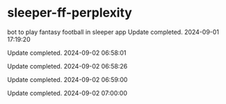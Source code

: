 # sleeper-ff-perplexity
bot to play fantasy football in sleeper app
Update completed. 2024-09-01 17:19:20

Update completed. 2024-09-02 06:58:01

Update completed. 2024-09-02 06:58:26

Update completed. 2024-09-02 06:59:00

Update completed. 2024-09-02 07:00:00
